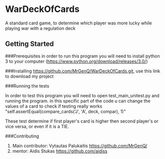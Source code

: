 # WarDeckOfCards
A standard card game, to determine which player was more lucky while playing war with a regulation deck

## Getting Started

###Prerequisites
in order to run this program you will need to install python 3 to your computer (https://www.python.org/download/releases/3.0/)

###Installing
https://github.com/MrGenQ/WarDeckOfCards.git, use this link to download my project

###Running the tests

In order to test this program you will need to open test_main_unitest.py and running the program.
in this specific part of the code u can change the values of a card to check if testing really works
"self.assertEqual(compare_cards('J', 'A', deck, compar), 1)"

These test determine if first player's card is higher then second player's or vice versa, or even if it is a TIE.

###Contributing
1.  Main contributor: Vytautas Palukaitis 
    https://github.com/MrGenQ/
2.  mentor: Aidis Stukas
    https://github.com/aidiss
    



